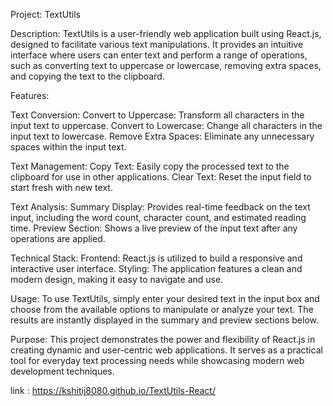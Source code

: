 Project: TextUtils

Description:
TextUtils is a user-friendly web application built using React.js, designed to facilitate various text manipulations. It provides an intuitive interface where users can enter text and perform a range of operations, such as converting text to uppercase or lowercase, removing extra spaces, and copying the text to the clipboard.

Features:

Text Conversion:
Convert to Uppercase: Transform all characters in the input text to uppercase.
Convert to Lowercase: Change all characters in the input text to lowercase.
Remove Extra Spaces: Eliminate any unnecessary spaces within the input text.

Text Management:
Copy Text: Easily copy the processed text to the clipboard for use in other applications.
Clear Text: Reset the input field to start fresh with new text.

Text Analysis:
Summary Display: Provides real-time feedback on the text input, including the word count, character count, and estimated reading time.
Preview Section: Shows a live preview of the input text after any operations are applied.

Technical Stack:
Frontend: React.js is utilized to build a responsive and interactive user interface.
Styling: The application features a clean and modern design, making it easy to navigate and use.

Usage:
To use TextUtils, simply enter your desired text in the input box and choose from the available options to manipulate or analyze your text. The results are instantly displayed in the summary and preview sections below.

Purpose:
This project demonstrates the power and flexibility of React.js in creating dynamic and user-centric web applications. It serves as a practical tool for everyday text processing needs while showcasing modern web development techniques.

link : https://kshitij8080.github.io/TextUtils-React/
